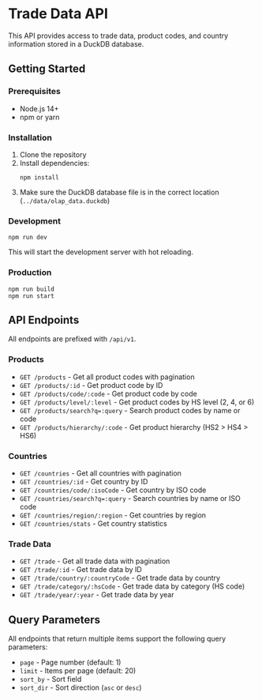 # Trade Data API

This API provides access to trade data, product codes, and country information stored in a DuckDB database.

## Getting Started

### Prerequisites

- Node.js 14+
- npm or yarn

### Installation

1. Clone the repository
2. Install dependencies:
   ```
   npm install
   ```
3. Make sure the DuckDB database file is in the correct location (`../data/olap_data.duckdb`)

### Development

```
npm run dev
```

This will start the development server with hot reloading.

### Production

```
npm run build
npm run start
```

## API Endpoints

All endpoints are prefixed with `/api/v1`.

### Products

- `GET /products` - Get all product codes with pagination
- `GET /products/:id` - Get product code by ID
- `GET /products/code/:code` - Get product code by code
- `GET /products/level/:level` - Get product codes by HS level (2, 4, or 6)
- `GET /products/search?q=:query` - Search product codes by name or code
- `GET /products/hierarchy/:code` - Get product hierarchy (HS2 > HS4 > HS6)

### Countries

- `GET /countries` - Get all countries with pagination
- `GET /countries/:id` - Get country by ID
- `GET /countries/code/:isoCode` - Get country by ISO code
- `GET /countries/search?q=:query` - Search countries by name or ISO code
- `GET /countries/region/:region` - Get countries by region
- `GET /countries/stats` - Get country statistics

### Trade Data

- `GET /trade` - Get all trade data with pagination
- `GET /trade/:id` - Get trade data by ID
- `GET /trade/country/:countryCode` - Get trade data by country
- `GET /trade/category/:hsCode` - Get trade data by category (HS code)
- `GET /trade/year/:year` - Get trade data by year

## Query Parameters

All endpoints that return multiple items support the following query parameters:

- `page` - Page number (default: 1)
- `limit` - Items per page (default: 20)
- `sort_by` - Sort field
- `sort_dir` - Sort direction (`asc` or `desc`) 